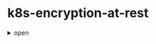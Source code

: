# k8s-encryption-at-rest

<details><summary>open</summary>  

![Capture 2022-02-06 at 12 26 55 AM](https://github.com/user-attachments/assets/6e67cc0e-c977-4894-bc48-5ee284f78d47)

</details>
